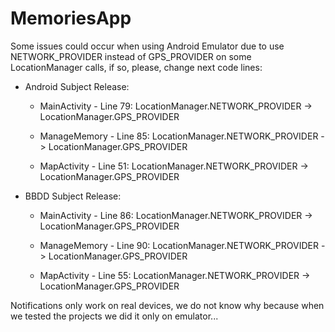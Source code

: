 # MemoriesApp

Some issues could occur when using Android Emulator due to use NETWORK_PROVIDER instead of GPS_PROVIDER on some LocationManager calls, if so, please, change next code lines:

  - Android Subject Release:

    - MainActivity - Line 79: LocationManager.NETWORK_PROVIDER -> LocationManager.GPS_PROVIDER

    - ManageMemory - Line 85: LocationManager.NETWORK_PROVIDER -> LocationManager.GPS_PROVIDER

    - MapActivity - Line 51: LocationManager.NETWORK_PROVIDER -> LocationManager.GPS_PROVIDER

  - BBDD Subject Release:
  
    - MainActivity - Line 86: LocationManager.NETWORK_PROVIDER -> LocationManager.GPS_PROVIDER
    
    - ManageMemory - Line 90: LocationManager.NETWORK_PROVIDER -> LocationManager.GPS_PROVIDER
    
    - MapActivity - Line 55: LocationManager.NETWORK_PROVIDER -> LocationManager.GPS_PROVIDER

Notifications only work on real devices, we do not know why because when we tested the projects we did it only on emulator...
